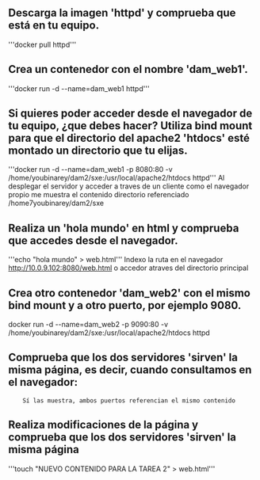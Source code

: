 
## Descarga la imagen 'httpd' y comprueba que está en tu equipo.
'''docker pull httpd'''

## Crea un contenedor con el nombre 'dam_web1'.
'''docker run -d --name=dam_web1 httpd'''

## Si quieres poder acceder desde el navegador de tu equipo, ¿que debes hacer? Utiliza bind mount para que el directorio del apache2 'htdocs' esté montado un directorio que tu elijas.
'''docker run -d --name=dam_web1 -p 8080:80 -v /home/youbinarey/dam2/sxe:/usr/local/apache2/htdocs httpd'''
Al desplegar el servidor y acceder a traves de un cliente como el navegador propio me muestra el contenido directorio referenciado /home7youbinarey/dam2/sxe
    
## Realiza un 'hola mundo' en html y comprueba que accedes desde el navegador.
'''echo "hola mundo" > web.html'''
Indexo la ruta en el navegador http://10.0.9.102:8080/web.html o accedor atraves del directorio principal

## Crea otro contenedor 'dam_web2' con el mismo bind mount y a otro puerto, por ejemplo 9080.
docker run -d --name=dam_web2 -p 9090:80 -v /home/youbinarey/dam2/sxe:/usr/local/apache2/htdocs httpd

## Comprueba que los dos servidores 'sirven' la misma página, es decir, cuando consultamos en el navegador:
        Sí las muestra, ambos puertos referencian el mismo contenido
## Realiza modificaciones de la página y comprueba que los dos servidores 'sirven' la misma página
'''touch "NUEVO CONTENIDO PARA LA TAREA 2" > web.html'''
